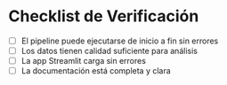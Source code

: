 # Checklist de Verificación

- [ ] El pipeline puede ejecutarse de inicio a fin sin errores
- [ ] Los datos tienen calidad suficiente para análisis
- [ ] La app Streamlit carga sin errores
- [ ] La documentación está completa y clara
